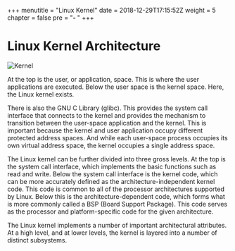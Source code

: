 +++
menutitle = "Linux Kernel"
date = 2018-12-29T17:15:52Z
weight = 5
chapter = false
pre = "<b>- </b>"
+++

# Linux Kernel Architecture

![Kernel](../../images/kernel-architecture.png)

At the top is the user, or application, space. This is where the user applications are executed.
Below the user space is the kernel space. Here, the Linux kernel exists.

There is also the GNU C Library (glibc). This provides the system call interface that connects to the kernel and provides the mechanism to transition between the user-space application and the kernel. This is important because the kernel and user application occupy different protected address spaces. And while each user-space process occupies its own virtual address space, the kernel occupies a single address space.

The Linux kernel can be further divided into three gross levels. At the top is the system call interface, which implements the basic functions such as read and write. Below the system call interface is the kernel code, which can be more accurately defined as the architecture-independent kernel code. This code is common to all of the processor architectures supported by Linux. Below this is the architecture-dependent code, which forms what is more commonly called a BSP (Board Support Package). This code serves as the processor and platform-specific code for the given architecture.

The Linux kernel implements a number of important architectural attributes. At a high level, and at lower levels, the kernel is layered into a number of distinct subsystems.
